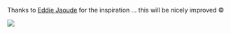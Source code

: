 Thanks to [Eddie Jaoude](https://github.com/eddiejaoude) for the inspiration ... this will be nicely improved &copy;

<p>
  <a href="http://twitter.com/brunoripa">
    <img src="https://img.shields.io/twitter/follow/brunoripa?label=Twitter&logo=twitter&style=for-the-badge" />
  </a>
</p>
